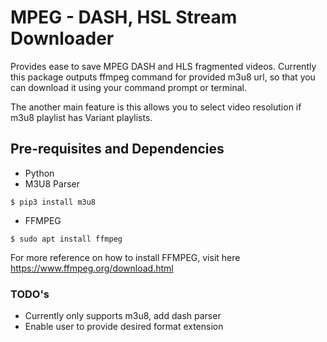# MPEG - DASH, HSL Stream Downloader
Provides ease to save MPEG DASH and HLS fragmented videos. Currently this package outputs ffmpeg command for provided m3u8 url, so that you can download it using your command prompt or terminal.

The another main feature is this allows you to select video resolution if m3u8 playlist has Variant playlists.

## Pre-requisites and Dependencies
- Python
- M3U8 Parser
```
$ pip3 install m3u8
```
- FFMPEG
```
$ sudo apt install ffmpeg
```
For more reference on how to install FFMPEG, visit here https://www.ffmpeg.org/download.html


### TODO's
- Currently only supports m3u8, add dash parser
- Enable user to provide desired format extension
